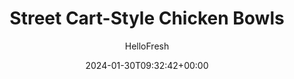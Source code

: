 ---
draft: true # Use this only for setting draft status
hidden: false # Use this to hide unwanted recipes
slug: # <post-title>
title: 'Street Cart-Style Chicken Bowls'
description: "For all you dark meat lovers in the house: your day has dawned, and it couldn’t have happened to a nicer bowl: This deeply flavored, Middle Eastern street cart-inspired gem boasts buttery turmeric rice, juicy, seared chicken seasoned with our Shawarma Spice Blend, plus fresh tomatoes, toasted pita, and not one but two tantalizing sauces—our house hot sauce and a lemony garlic cream sauce to tame the heat."
image: https://img.hellofresh.com/f_auto,fl_lossy,q_auto,w_1200/hellofresh_s3/image/6447d830a1f910545e004376-cdc75a96.jpg
date: 2024-01-30T09:32:42+00:00
author: HelloFresh

tags: ['Spicy', 'Easy Prep', 'Quick']
categories: "main course"
cuisines: "Middle Eastern"
allergens: ['Milk', 'Eggs', 'Sesame', 'Wheat']

calories: 940
preptime: ['20 minutes', '5 minutes']
cooktime: # 180 = 3 Hours | In minutes
totaltime: PT20M
servings: 2

links:
  - description: "For all you dark meat lovers in the house: your day has dawned, and it couldn’t have happened to a nicer bowl: This deeply flavored, Middle Eastern street cart-inspired gem boasts buttery turmeric rice, juicy, seared chicken seasoned with our Shawarma Spice Blend, plus fresh tomatoes, toasted pita, and not one but two tantalizing sauces—our house hot sauce and a lemony garlic cream sauce to tame the heat."
    website: https://www.hellofresh.com/recipes/street-cart-style-chicken-bowls-65a830f1f9e1c820e370e562
    image: https://img.hellofresh.com/f_auto,fl_lossy,q_auto,w_1200/hellofresh_s3/image/6447d830a1f910545e004376-cdc75a96.jpg
 
weight: # 1 | You can add weight to some posts to override the default sorting (date descending)

comments: false # Keep False

ingredients: ['1 teaspoon Turmeric', '½ cup Jasmine Rice', '1 unit Chicken Stock Concentrate', '2 unit Scallions', '1 unit Lemon', '1 unit Tomato', '1.5 tablespoon Sour Cream', '2 tablespoon Mayonnaise', '1 teaspoon Garlic Powder', '10 ounce Chopped Chicken Breast', '1 tablespoon Shawarma Spice Blend', '2 unit Pita Bread', '1 teaspoon Hot Sauce', '1 teaspoon Cooking Oil', '3 tablespoon Butter', ' Salt', ' Pepper']

instructionTitles: ['Make Rice', 'Prep', 'Mix Sauce', 'Cook Chicken', 'Toast & Butter Pitas', 'Finish & Serve']
instructions: ['• In a small pot, melt 1 TBSP butter over medium heat. Stir in ¼ tsp turmeric (½ tsp for 4 servings); cook stirring frequently, until fragrant, 30-60 seconds. • Stir in rice, ¾ cup water (1½ cups for 4), stock concentrate, a big pinch of salt, and pepper. Cover and bring to a boil, then reduce to a simmer. Cook until rice is tender, 15-18 minutes. Keep covered off heat until ready to serve.', '• Meanwhile, bring 2 TBSP butter (4 TBSP for 4 servings) to room temperature. Wash and dry produce. • Quarter lemon. Trim and thinly slice scallions, separating whites from greens. Dice tomato into ½-inch pieces.', '• In a small bowl, combine sour cream, mayonnaise, garlic powder, and a squeeze of lemon. Add water 1 tsp at a time until mixture reaches a drizzling consistency. Season with salt and pepper.', '• Pat diced chicken thighs* dry with paper towels; season with Shawarma Spice Blend, salt, and pepper. • Heat a drizzle of oil in a large pan over medium-high heat. Add chicken and scallion whites; cook, stirring occasionally, until chicken is browned and cooked through, 4-6 minutes.  Swap in chopped chicken breast for diced chicken thighs; cook until cooked through, 4-6 minutes.', '• Toast pitas until softened and warmed through. • Spread with softened butter, then cut each pita into quarters.', '• Once rice is done, fluff with a fork; stir in half the scallion greens. Season with salt and pepper to taste. • Divide rice between bowls. Top with chicken and tomato in separate sections; season tomato with a pinch of salt. Drizzle everything with as much white sauce and hot sauce as you like; garnish with remaining scallion greens. Serve with pita and remaining lemon wedges on the side. TIP: We like to scoop up some of the rice, chicken, tomato, and sauces with a pita wedge and eat it all in one bite! Chicken is fully cooked when internal temperature reaches 165°.']
---